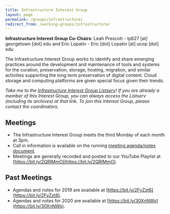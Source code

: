 ```yaml
---
title: Infrastructure Interest Group
layout: page
permalink: /groups/infrastructure/
redirect_from: /working-groups/infrastructure/
---
```

**Infrastructure Interest Group Co-Chairs**: Leah Prescott - lp627 [at] georgetown [dot] edu and Eric Lopatin - Eric [dot] Lopatin [at] ucop [dot] edu

The Infrastructure Interest Group works to identify and share emerging practices around the development and maintenance of tools and systems for the curation, preservation, storage, hosting, migration, and similar activities supporting the long term preservation of digital content. Cloud storage and computing platforms are given special focus given their trends.

*Take me to the [Infrastructure Interest Group Listserv](http://lists.clir.org/cgi-bin/wa?A0=NDSA-INFRASTRUCTURE)! If you are already a member of this Interest Group, you can always access the Listserv (including its archives) at that link. To join this Interest Group, please contact the coordinators.*

## Meetings
  * The Infrastructure Interest Group meets the third Monday of each month at 3pm. 
  * Call in information is available on the running [meeting agenda/notes document](https://bit.ly/3phT6Xa).
  * Meetings are generally recorded and posted to our YouTube Playlist at [https://bit.ly/2QRIMmO](https://bit.ly/2QRIMmO).
  <!--Our scheduled topics for 2020 are noted below.-->
  
<!--| **Date**      	|   	| **Topic**                                  	|
|---------------	|---	|--------------------------------------------	|
| 2019-01-28    	|   	| Open agenda                                	|
| 2019-02-18    	|   	| Effective Collaboration with Local IT      	|
| 2019-03-18    	|   	| PASIG 2019                                 	|
| 2019-04-15    	|   	| Open agenda                                	|
| 2019-05-20    	|   	| Environmental Impact of Infrastructure     	|
| 2019-06-17    	|   	| Software Toolkit Show-and-Tell             	|
| 2019-07-15    	|   	| Open agenda                                	|
| 2019-08-19    	|   	| Collaborative International Infrastructure 	|
| 2019-09-16    	|   	| Case Studies in Cloud Infrastructure       	|
| 2019-10 (TBA) 	|   	| Working lunch at DigiPres in Tampa         	|
| 2019-11-18    	|   	| Advocating for Resources                   	|
| 2019-12-16    	|   	| Economies of Scale                         	|-->

## Past Meetings
  * Agendas and notes for 2019 are available at [https://bit.ly/2FyZzt6](https://bit.ly/2FyZzt6). 
  * Agendas and notes for 2020 are available at [https://bit.ly/30XnNWs](https://bit.ly/30XnNWs).